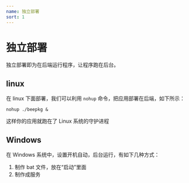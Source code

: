 ```yaml
---
name: 独立部署
sort: 1
---
```


# 独立部署

独立部署即为在后端运行程序，让程序跑在后台。

## linux

在 linux 下面部署，我们可以利用 `nohup` 命令，把应用部署在后端，如下所示：

	nohup ./beepkg &

这样你的应用就跑在了 Linux 系统的守护进程

## Windows

在 Windows 系统中，设置开机自动，后台运行，有如下几种方式：

1. 制作 bat 文件，放在“启动”里面
2. 制作成服务
